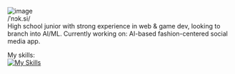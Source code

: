![image](https://github.com/user-attachments/assets/d872ff73-60f2-4f43-8b30-695c3028a557)  
/ˈnɔk.si/  
High school junior with strong experience in web & game dev, looking to branch into AI/ML.
Currently working on: AI-based fashion-centered social media app.

My skills:  
[![My Skills](https://skillicons.dev/icons?i=html,css,js,tailwind,react,vite,lua,py,figma,latex,arduino,robloxstudio&theme=dark)](https://skillicons.dev)



<!--TBD more PYthon, electron, nextjs, typescript

**n0x1/n0x1** is a ✨ _special_ ✨ repository because its `README.md` (this file) appears on your GitHub profile.


Here are some ideas to get you started:

- 🔭 I’m currently working on ...
- 🌱 I’m currently learning ...
- 👯 I’m looking to collaborate on ...
- 🤔 I’m looking for help with ...
- 💬 Ask me about ...
- 📫 How to reach me: ...
- 😄 Pronouns: ...
- ⚡ Fun fact: ...
-->
